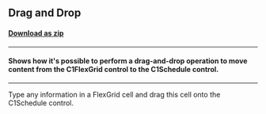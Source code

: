 ## Drag and Drop
#### [Download as zip](https://grapecity.github.io/DownGit/#/home?url=https://github.com/GrapeCity/ComponentOne-WinForms-Samples/tree/master/NetFramework\Schedule\VB\DragDrop)
____
#### Shows how it's possible to perform a drag-and-drop operation to move content from the C1FlexGrid control to the C1Schedule control.
____
Type any information in a FlexGrid cell and drag this cell onto the C1Schedule control. 





